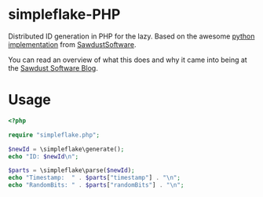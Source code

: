 # simpleflake-PHP

Distributed ID generation in PHP for the lazy. Based on the awesome [python implementation][simpleflake-py] from [SawdustSoftware][].

You can read an overview of what this does and why it came into being at the [Sawdust Software Blog][desc].

# Usage

```PHP
<?php

require "simpleflake.php";

$newId = \simpleflake\generate();
echo "ID: $newId\n";

$parts = \simpleflake\parse($newId);
echo "Timestamp:  " . $parts["timestamp"] . "\n";
echo "RandomBits: " . $parts["randomBits"] . "\n";
```

[desc]: http://engineering.custommade.com/simpleflake-distributed-id-generation-for-the-lazy/
[simpleflake-py]: https://github.com/SawdustSoftware/simpleflake
[SawdustSoftware]: http://sawdustsoftware.com/
  

